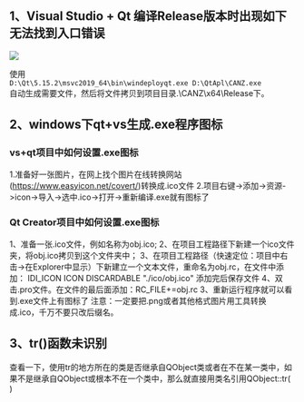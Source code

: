 ## 1、Visual Studio + Qt 编译Release版本时出现如下无法找到入口错误
![](/home/dave/Code/RecordSomething/images/CANZ无法找到入口.png)

使用  
```D:\Qt\5.15.2\msvc2019_64\bin\windeployqt.exe D:\QtApl\CANZ.exe```  
自动生成需要文件，然后将文件拷贝到项目目录.\CANZ\x64\Release下。



## 2、windows下qt+vs生成.exe程序图标
### vs+qt项目中如何设置.exe图标
1.准备好一张图片，在网上找个图片在线转换网站(https://www.easyicon.net/covert/)转换成.ico文件
2.项目右键->添加->资源->icon->导入->选中.ico->打开->重新编译.exe就有图标了

### Qt Creator项目中如何设置.exe图标
1、准备一张.ico文件，例如名称为obj.ico;
2、在项目工程路径下新建一个ico文件夹，将obj.ico拷贝到这个文件夹中；
3、在项目工程路径（快速定位：项目中右击->在Explorer中显示）下新建立一个文本文件，重命名为obj.rc，在文件中添加：
    IDI_ICON ICON  DISCARDABLE   "./ico/obj.ico"  添加完后保存文件
4、双击.pro文件。在文件的最后面添加：RC_FILE+=obj.rc
3、重新运行程序就可以看到.exe文件上有图标了
注意：一定要把.png或者其他格式图片用工具转换成.ico，千万不要只改后缀名。

## 3、tr()函数未识别
查看一下，使用tr的地方所在的类是否继承自QObject类或者在不在某一类中，如果不是继承自QObject或根本不在一个类中，那么就直接用类名引用QObject::tr( )